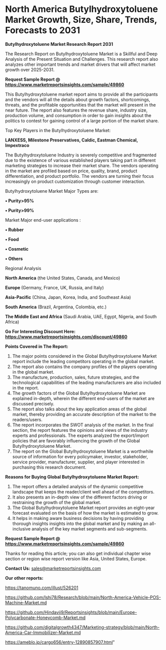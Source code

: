# North America Butylhydroxytoluene Market Growth, Size, Share, Trends, Forecasts to 2031

<strong>Butylhydroxytoluene Market Research Report 2031</strong>

The Research Report on Butylhydroxytoluene Market is a Skillful and Deep Analysis of the Present Situation and Challenges. This research report also analyzes other important trends and market drivers that will affect market growth over 2025-2031.

<strong>Request Sample Report @ <a href=https://www.marketreportsinsights.com/sample/49860>https://www.marketreportsinsights.com/sample/49860</a></strong>

This Butylhydroxytoluene market report aims to provide all the participants and the vendors will all the details about growth factors, shortcomings, threats, and the profitable opportunities that the market will present in the near future. The report also features the revenue share, industry size, production volume, and consumption in order to gain insights about the politics to contest for gaining control of a large portion of the market share.

Top Key Players in the Butylhydroxytoluene Market:

<strong>LANXESS, Milestone Preservatives, Caldic, Eastman Chemical, Impextraco</strong>

The Butylhydroxytoluene Industry is severely competitive and fragmented due to the existence of various established players taking part in different marketing strategies to increase their market share. The vendors operating in the market are profiled based on price, quality, brand, product differentiation, and product portfolio. The vendors are turning their focus increasingly on product customization through customer interaction.

Butylhydroxytoluene Market Major Types are:

<strong>•  Purity>95%

•  Purity>99%</strong>

Market Major end-user applications :

<strong>•  Rubber

•  Food

•  Cosmetic

•  Others</strong>

Regional Analysis

</u><strong><b>North America</b></strong> (the United States, Canada, and Mexico)

<strong><b>Europe </b></strong>(Germany, France, UK, Russia, and Italy)

<strong><b>Asia-Pacific</b></strong> (China, Japan, Korea, India, and Southeast Asia)

<strong><b>South America</b></strong> (Brazil, Argentina, Colombia, etc.)

<strong><b>The Middle East and Africa</b></strong> (Saudi Arabia, UAE, Egypt, Nigeria, and South Africa)

<strong>Go For Interesting Discount Here: <a href=https://www.marketreportsinsights.com/discount/49860>https://www.marketreportsinsights.com/discount/49860</a></strong>

<strong>Points Covered in The Report:</strong>
<ol>
  <li>The major points considered in the Global Butylhydroxytoluene Market report include the leading competitors operating in the global market.</li>
  <li>The report also contains the company profiles of the players operating in the global market.</li>
  <li>The manufacture, production, sales, future strategies, and the technological capabilities of the leading manufacturers are also included in the report.</li>
  <li>The growth factors of the Global Butylhydroxytoluene Market are explained in-depth, wherein the different end-users of the market are discussed precisely.</li>
  <li>The report also talks about the key application areas of the global market, thereby providing an accurate description of the market to the readers/users.</li>
  <li>The report incorporates the SWOT analysis of the market. In the final section, the report features the opinions and views of the industry experts and professionals. The experts analyzed the export/import policies that are favorably influencing the growth of the Global Butylhydroxytoluene Market.</li>
  <li>The report on the Global Butylhydroxytoluene Market is a worthwhile source of information for every policymaker, investor, stakeholder, service provider, manufacturer, supplier, and player interested in purchasing this research document.</li>
</ol>
<strong>Reasons for Buying Global Butylhydroxytoluene Market Report:</strong>

<ol>
  <li>The report offers a detailed analysis of the dynamic competitive landscape that keeps the reader/client well ahead of the competitors.</li>
  <li>It also presents an in-depth view of the different factors driving or restraining the growth of the global market.</li>
  <li>The Global Butylhydroxytoluene Market report provides an eight-year forecast evaluated on the basis of how the market is estimated to grow.</li>
  <li>It helps in making aware business decisions by having providing thorough insights insights into the global market and by making an all-inclusive analysis of the key market segments and sub-segments.</li>
</ol>
<strong>Request Sample Report @ <a href=https://www.marketreportsinsights.com/sample/49860>https://www.marketreportsinsights.com/sample/49860</a></strong>


Thanks for reading this article; you can also get individual chapter wise section or region wise report version like Asia, United States, Europe.

<strong>Contact Us:</strong>
sales@marketreportsinsights.com

<strong>Our other reports:</strong>

<a href=https://tanomuno.com/illust/526201>https://tanomuno.com/illust/526201</a>

<a href=https://github.com/Ishi78/Research/blob/main/North-America-Vehicle-POS-Machine-Market.md>https://github.com/Ishi78/Research/blob/main/North-America-Vehicle-POS-Machine-Market.md</a>

<a href=https://github.com/Hindavii9/Reportsinsights/blob/main/Europe-Polycarbonate-Honeycomb-Market.md>https://github.com/Hindavii9/Reportsinsights/blob/main/Europe-Polycarbonate-Honeycomb-Market.md</a>

<a href=https://github.com/digitalgrowth4347/Marketing-strategy/blob/main/North-America-Car-Immobilizer-Market.md>https://github.com/digitalgrowth4347/Marketing-strategy/blob/main/North-America-Car-Immobilizer-Market.md</a>

<a href=https://ameblo.jp/cargo656/entry-12890857907.html>https://ameblo.jp/cargo656/entry-12890857907.html</a>"

